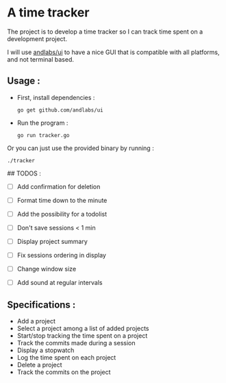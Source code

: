 # A time tracker

The project is to develop a time tracker so I can track time 
spent on a development project.

I will use [andlabs/ui](https://github.com/andlabs/ui) to have
a nice GUI that is compatible with all platforms, and not terminal
based.


## Usage :

- First, install dependencies :

  `go get github.com/andlabs/ui`
- Run the program : 
 
  `go run tracker.go`
  
  
 Or you can just use the provided binary by running :
 
 `./tracker`
 
## TODOS :
- [ ] Add confirmation for deletion
- [ ] Format time down to the minute
- [ ] Add the possibility for a todolist
- [ ] Don't save sessions < 1 min
- [ ] Display project summary
- [ ] Fix sessions ordering in display
- [ ] Change window size
- [ ] Add sound at regular intervals


## Specifications :
- Add a project
- Select a project among a list of added projects
- Start/stop tracking the time spent on a project
- Track the commits made during a session
- Display a stopwatch
- Log the time spent on each project
- Delete a project
- Track the commits on the project

